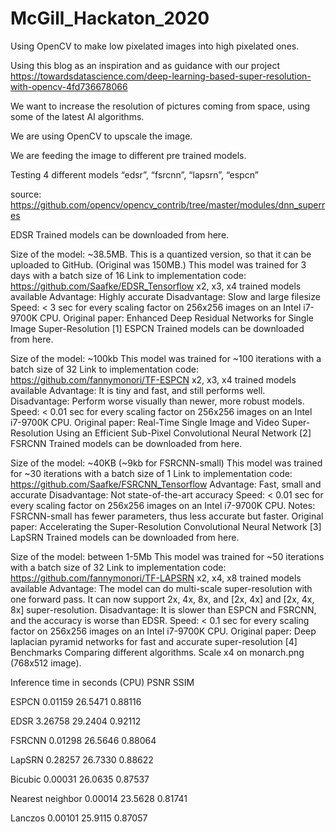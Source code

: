 # McGill_Hackaton_2020
Using OpenCV to make low pixelated images into high pixelated ones.

Using this blog as an inspiration and as guidance with our project https://towardsdatascience.com/deep-learning-based-super-resolution-with-opencv-4fd736678066

We want to increase the resolution of pictures coming from space, using some of the latest AI algorithms.

We are using OpenCV to upscale the image.

We are feeding the image to different pre trained models.

Testing 4 different models “edsr”, “fsrcnn”, “lapsrn”, “espcn”


source: https://github.com/opencv/opencv_contrib/tree/master/modules/dnn_superres

EDSR
Trained models can be downloaded from here.

Size of the model: ~38.5MB. This is a quantized version, so that it can be uploaded to GitHub. (Original was 150MB.)
This model was trained for 3 days with a batch size of 16
Link to implementation code: https://github.com/Saafke/EDSR_Tensorflow
x2, x3, x4 trained models available
Advantage: Highly accurate
Disadvantage: Slow and large filesize
Speed: < 3 sec for every scaling factor on 256x256 images on an Intel i7-9700K CPU.
Original paper: Enhanced Deep Residual Networks for Single Image Super-Resolution [1]
ESPCN
Trained models can be downloaded from here.

Size of the model: ~100kb
This model was trained for ~100 iterations with a batch size of 32
Link to implementation code: https://github.com/fannymonori/TF-ESPCN
x2, x3, x4 trained models available
Advantage: It is tiny and fast, and still performs well.
Disadvantage: Perform worse visually than newer, more robust models.
Speed: < 0.01 sec for every scaling factor on 256x256 images on an Intel i7-9700K CPU.
Original paper: Real-Time Single Image and Video Super-Resolution Using an Efficient Sub-Pixel Convolutional Neural Network [2]
FSRCNN
Trained models can be downloaded from here.

Size of the model: ~40KB (~9kb for FSRCNN-small)
This model was trained for ~30 iterations with a batch size of 1
Link to implementation code: https://github.com/Saafke/FSRCNN_Tensorflow
Advantage: Fast, small and accurate
Disadvantage: Not state-of-the-art accuracy
Speed: < 0.01 sec for every scaling factor on 256x256 images on an Intel i7-9700K CPU.
Notes: FSRCNN-small has fewer parameters, thus less accurate but faster.
Original paper: Accelerating the Super-Resolution Convolutional Neural Network [3]
LapSRN
Trained models can be downloaded from here.

Size of the model: between 1-5Mb
This model was trained for ~50 iterations with a batch size of 32
Link to implementation code: https://github.com/fannymonori/TF-LAPSRN
x2, x4, x8 trained models available
Advantage: The model can do multi-scale super-resolution with one forward pass. It can now support 2x, 4x, 8x, and [2x, 4x] and [2x, 4x, 8x] super-resolution.
Disadvantage: It is slower than ESPCN and FSRCNN, and the accuracy is worse than EDSR.
Speed: < 0.1 sec for every scaling factor on 256x256 images on an Intel i7-9700K CPU.
Original paper: Deep laplacian pyramid networks for fast and accurate super-resolution [4]
Benchmarks
Comparing different algorithms. Scale x4 on monarch.png (768x512 image).

Inference     time in seconds (CPU)	          PSNR     	       SSIM

ESPCN	               0.01159	               26.5471	         0.88116

EDSR	               3.26758	               29.2404	         0.92112

FSRCNN	             0.01298	               26.5646	         0.88064

LapSRN	             0.28257	               26.7330	         0.88622

Bicubic	             0.00031	               26.0635	         0.87537

Nearest neighbor	   0.00014	               23.5628	         0.81741

Lanczos	             0.00101	               25.9115	         0.87057


